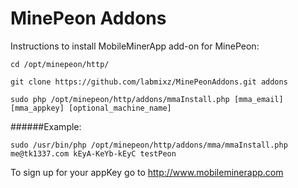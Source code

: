 MinePeon Addons
==============
  
Instructions to install MobileMinerApp add-on for MinePeon:
  
```
cd /opt/minepeon/http/

git clone https://github.com/labmixz/MinePeonAddons.git addons

sudo php /opt/minepeon/http/addons/mmaInstall.php [mma_email] [mma_appkey] [optional_machine_name]
```

######Example:

```sudo /usr/bin/php /opt/minepeon/http/addons/mma/mmaInstall.php me@tk1337.com kEyA-KeYb-kEyC testPeon```


To sign up for your appKey go to http://www.mobileminerapp.com
